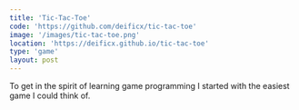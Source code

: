```yaml
---
title: 'Tic-Tac-Toe'
code: 'https://github.com/deificx/tic-tac-toe'
image: '/images/tic-tac-toe.png'
location: 'https://deificx.github.io/tic-tac-toe'
type: 'game'
layout: post
---
```


To get in the spirit of learning game programming I started with the easiest game I could think of.
